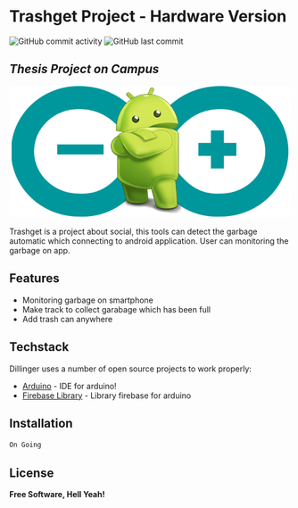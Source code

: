 # Trashget Project - Hardware Version

![GitHub commit activity](https://img.shields.io/github/commit-activity/m/saipulmuiz/Trashget-Hardware)
![GitHub last commit](https://img.shields.io/github/last-commit/saipulmuiz/Trashget-Hardware)


## _Thesis Project on Campus_

[![N|Trashget](https://raw.githubusercontent.com/saipulmuiz/Trashget-Hardware/master/Image/Android_Arduino_Logo.png)](https://cektrend.com)


Trashget is a project about social, this tools can detect the garbage automatic which connecting to android application. User can monitoring the garbage on app.

## Features

- Monitoring garbage on smartphone
- Make track to collect garabage which has been full
- Add trash can anywhere

## Techstack

Dillinger uses a number of open source projects to work properly:

- [Arduino](https://arduino.cc/) - IDE for arduino!
- [Firebase Library](https://github.com/mobizt/Firebase-ESP-Client) - Library firebase for arduino

## Installation

```sh
On Going
```

## License

**Free Software, Hell Yeah!**
